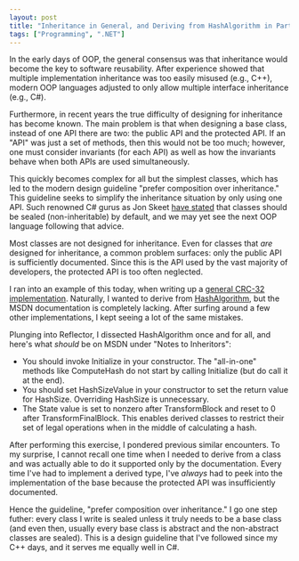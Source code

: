 ```yaml
---
layout: post
title: "Inheritance in General, and Deriving from HashAlgorithm in Particular"
tags: ["Programming", ".NET"]
---
```



In the early days of OOP, the general consensus was that inheritance would become the key to software reusability. After experience showed that multiple implementation inheritance was too easily misused (e.g., C++), modern OOP languages adjusted to only allow multiple interface inheritance (e.g., C#).





Furthermore, in recent years the true difficulty of designing for inheritance has become known. The main problem is that when designing a base class, instead of one API there are two: the public API and the protected API. If an "API" was just a set of methods, then this would not be too much; however, one must consider invariants (for each API) as well as how the invariants behave when both APIs are used simultaneously.





This quickly becomes complex for all but the simplest classes, which has led to the modern design guideline "prefer composition over inheritance." This guideline seeks to simplify the inheritance situation by only using one API. Such renowned C# gurus as Jon Skeet [have stated](http://stackoverflow.com/questions/252257/why-arent-classes-sealed-by-default) that classes should be sealed (non-inheritable) by default, and we may yet see the next OOP language following that advice.





Most classes are not designed for inheritance. Even for classes that _are_ designed for inheritance, a common problem surfaces: only the public API is sufficiently documented. Since this is the API used by the vast majority of developers, the protected API is too often neglected.





I ran into an example of this today, when writing up a [general CRC-32 implementation](http://nitokitchensink.codeplex.com/SourceControl/changeset/view/48149#1012328). Naturally, I wanted to derive from [HashAlgorithm](http://msdn.microsoft.com/en-us/library/system.security.cryptography.hashalgorithm.aspx), but the MSDN documentation is completely lacking. After surfing around a few other implementations, I kept seeing a lot of the same mistakes.





Plunging into Reflector, I dissected HashAlgorithm once and for all, and here's what _should_ be on MSDN under "Notes to Inheritors":




- You should invoke Initialize in your constructor. The "all-in-one" methods like ComputeHash do not start by calling Initialize (but do call it at the end).
- You should set HashSizeValue in your constructor to set the return value for HashSize. Overriding HashSize is unnecessary.
- The State value is set to nonzero after TransformBlock and reset to 0 after TransformFinalBlock. This enables derived classes to restrict their set of legal operations when in the middle of calculating a hash.




After performing this exercise, I pondered previous similar encounters. To my surprise, I cannot recall one time when I needed to derive from a class and was actually able to do it supported only by the documentation. Every time I've had to implement a derived type, I've _always_ had to peek into the implementation of the base because the protected API was insufficiently documented.





Hence the guideline, "prefer composition over inheritance." I go one step futher: every class I write is sealed unless it truly needs to be a base class (and even then, usually every base class is abstract and the non-abstract classes are sealed). This is a design guideline that I've followed since my C++ days, and it serves me equally well in C#.

